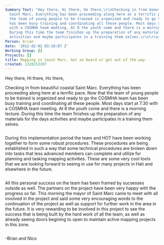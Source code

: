 ```yaml
---
Summary Text: "Hey there, Hi there, Ho there,\r\nChecking in from beautiful coastal
  Saint Marc. Everything has been proceeding along here at a terrific pace. Now that
  the team of young people to be trained is organized and ready to go the COSMHA team
  has been busy training and coordinating all these people. Most days start at 7:30
  with a COSMHA team meeting. At 8 the youth come and there is a morning lecture.
  During this time the team finishes up the preparation of any materials for the days
  activities and maybe participates in a training them selves.\r\n\r\n<img src=\"http://hot.openstreetmap.org/sites/default/files/DSC00342.jpg\"/>\r\n\r\n"
Person: brian
date: '2012-02-02 03:10:07 Z'
Working Group: []
Projects: []
title: Mapping in Saint Marc. Get on board or get out of the way.
created: 1328152207
---
```

<p>Hey there, Hi there, Ho there,</p><p>Checking in from beautiful coastal Saint Marc. Everything has been proceeding along here at a terrific pace. Now that the team of young people to be trained is organized and ready to go the COSMHA team has been busy training and coordinating all these people. Most days start at 7:30 with a COSMHA team meeting. At 8 the youth come and there is a morning lecture. During this time the team finishes up the preparation of any materials for the days activities and maybe participates in a training them selves.</p><p><img src="/sites/default/files/DSC00342.jpg" alt=""></p><p>During this implementation period the team and HOT have been working together to form some robust procedures. These procedures are being established in such a way that some technical procedures are broken down into tasks that less advanced members can complete and utilize for planning and tasking mapping activities. These are some very cool tools that we are looking forward to seeing in use for many projects in Hati and elsewhere in the future.</p><p><img src="/sites/default/files/DSC00437.jpg" alt=""></p><p>All this personal success on the team has been framed by sucsesses outside as well. The partners on the project have been very happy with the progress so far. This morning the mayor of Saint Marc came to meet with all involved in the project and said some very encouraging words to the continuation of the project as well as support for further work in the area in the future. It is very rewarding to be involved in this project to see the success that is being built by the hard work of all the team, as well as already seeing doors begining to open to maintain active mapping projects in this zone.</p><p><img src="/sites/default/files/DSC00249.jpg" alt=""></p><p>-Brian and Nico</p>
